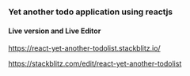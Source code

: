 ### Yet another todo application using reactjs

#### Live version and Live Editor

https://react-yet-another-todolist.stackblitz.io/

https://stackblitz.com/edit/react-yet-another-todolist

